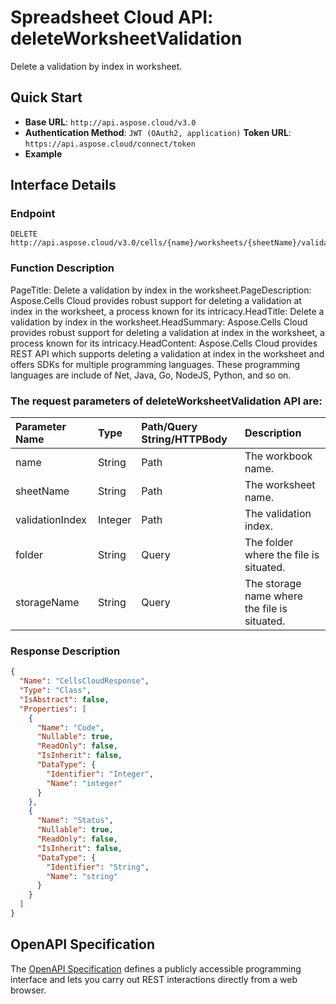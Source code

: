 # **Spreadsheet Cloud API: deleteWorksheetValidation**

Delete a validation by index in worksheet. 


## **Quick Start**

- **Base URL**: `http://api.aspose.cloud/v3.0`
- **Authentication Method**: `JWT (OAuth2, application)`  **Token URL**: `https://api.aspose.cloud/connect/token`
- **Example** 

## **Interface Details**

### **Endpoint** 

```
DELETE http://api.aspose.cloud/v3.0/cells/{name}/worksheets/{sheetName}/validations/{validationIndex}
```
### **Function Description**
PageTitle: Delete a validation by index in the worksheet.PageDescription: Aspose.Cells Cloud provides robust support for deleting a validation at index in the worksheet, a process known for its intricacy.HeadTitle: Delete a validation by index in the worksheet.HeadSummary: Aspose.Cells Cloud provides robust support for deleting a validation at index in the worksheet, a process known for its intricacy.HeadContent: Aspose.Cells Cloud provides REST API which supports deleting a validation at index in the worksheet and offers SDKs for multiple programming languages. These programming languages are include of Net, Java, Go, NodeJS, Python, and so on.

### The request parameters of **deleteWorksheetValidation** API are: 

| Parameter Name | Type | Path/Query String/HTTPBody | Description | 
| :- | :- | :- |:- | 
|name|String|Path|The workbook name.|
|sheetName|String|Path|The worksheet name.|
|validationIndex|Integer|Path|The validation index.|
|folder|String|Query|The folder where the file is situated.|
|storageName|String|Query|The storage name where the file is situated.|

### **Response Description**
```json
{
  "Name": "CellsCloudResponse",
  "Type": "Class",
  "IsAbstract": false,
  "Properties": [
    {
      "Name": "Code",
      "Nullable": true,
      "ReadOnly": false,
      "IsInherit": false,
      "DataType": {
        "Identifier": "Integer",
        "Name": "integer"
      }
    },
    {
      "Name": "Status",
      "Nullable": true,
      "ReadOnly": false,
      "IsInherit": false,
      "DataType": {
        "Identifier": "String",
        "Name": "string"
      }
    }
  ]
}
```


## OpenAPI Specification

The [OpenAPI Specification](https://reference.aspose.cloud/cells/#/WorksheetValidationsController/DeleteWorksheetValidation) defines a publicly accessible programming interface and lets you carry out REST interactions directly from a web browser.
